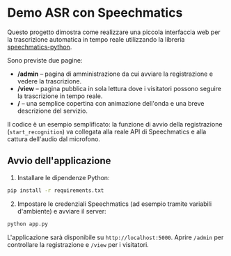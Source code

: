 # Demo ASR con Speechmatics

Questo progetto dimostra come realizzare una piccola interfaccia web per la trascrizione automatica in tempo reale utilizzando la libreria [speechmatics-python](https://github.com/speechmatics/speechmatics-python).

Sono previste due pagine:

* **/admin** – pagina di amministrazione da cui avviare la registrazione e vedere la trascrizione.
* **/view** – pagina pubblica in sola lettura dove i visitatori possono seguire la trascrizione in tempo reale.
* **/** – una semplice copertina con animazione dell'onda e una breve descrizione del servizio.

Il codice è un esempio semplificato: la funzione di avvio della registrazione (`start_recognition`) va collegata alla reale API di Speechmatics e alla cattura dell'audio dal microfono.

## Avvio dell'applicazione

1. Installare le dipendenze Python:

```bash
pip install -r requirements.txt
```

2. Impostare le credenziali Speechmatics (ad esempio tramite variabili d'ambiente) e avviare il server:

```bash
python app.py
```

L'applicazione sarà disponibile su `http://localhost:5000`. Aprire `/admin` per controllare la registrazione e `/view` per i visitatori.
